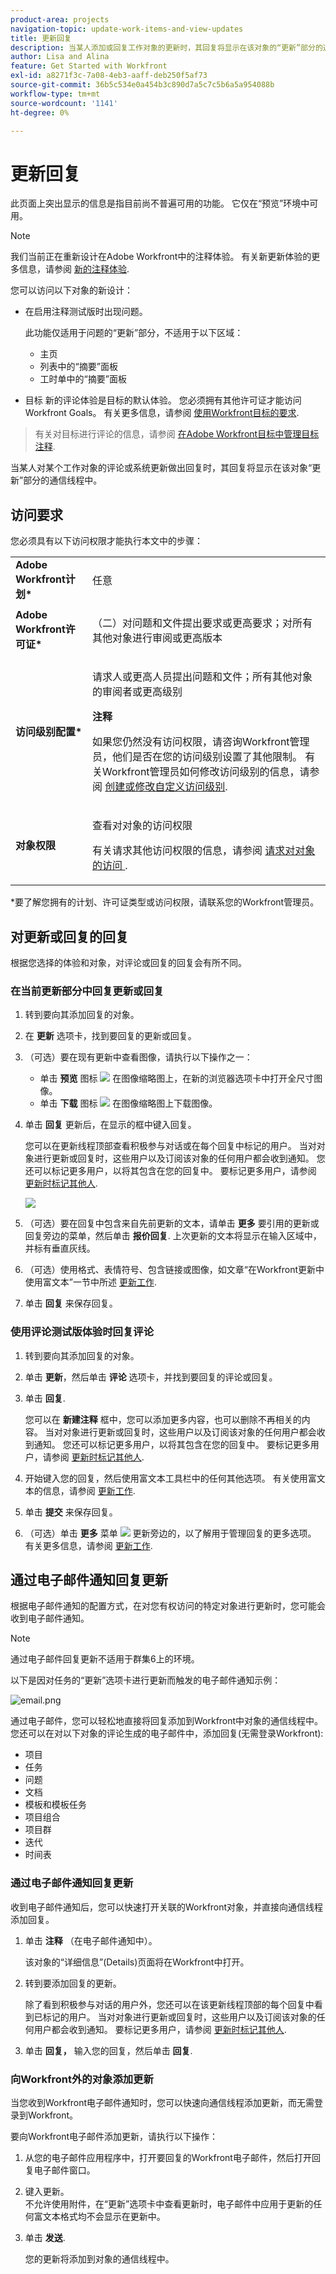 ```yaml
---
product-area: projects
navigation-topic: update-work-items-and-view-updates
title: 更新回复
description: 当某人添加或回复工作对象的更新时，其回复将显示在该对象的“更新”部分的通信线程中。 您可以为更新添加一个回复，或者如果您对对象具有“查看”(View)访问权限，则可以单击“赞”(Like)。
author: Lisa and Alina
feature: Get Started with Workfront
exl-id: a8271f3c-7a08-4eb3-aaff-deb250f5af73
source-git-commit: 36b5c534e0a454b3c890d7a5c7c5b6a5a954088b
workflow-type: tm+mt
source-wordcount: '1141'
ht-degree: 0%

---
```


# 更新回复

<!--take "Beta" references out when we remove the beta-->

<span class="preview">此页面上突出显示的信息是指目前尚不普遍可用的功能。 它仅在“预览”环境中可用。

>[!NOTE]
>
>我们当前正在重新设计在Adobe Workfront中的注释体验。
>有关新更新体验的更多信息，请参阅 [新的注释体验](../updating-work-items-and-viewing-updates/unified-commenting-experience.md).
>
>您可以访问以下对象的新设计：
> * <span class="preview">在启用注释测试版时出现问题。 </span>
   >
   >     <span class="preview">此功能仅适用于问题的“更新”部分，不适用于以下区域：</span>
   >
   >     * <span class="preview">主页</span>
   >     * <span class="preview">列表中的“摘要”面板</span>
   >     * <span class="preview">工时单中的“摘要”面板</span>
>
> * 目标
   >   新的评论体验是目标的默认体验。 您必须拥有其他许可证才能访问Workfront Goals。 有关更多信息，请参阅 [使用Workfront目标的要求](../../workfront-goals/goal-management/access-needed-for-wf-goals.md).

   >
   >    有关对目标进行评论的信息，请参阅 [在Adobe Workfront目标中管理目标注释](../../workfront-goals/goal-management/manage-goal-comments.md).


当某人对某个工作对象的评论或系统更新做出回复时，其回复将显示在该对象“更新”部分的通信线程中。


## 访问要求

您必须具有以下访问权限才能执行本文中的步骤：

<table style="table-layout:auto"> 
 <col> 
 <col> 
 <tbody> 
  <tr> 
   <td role="rowheader"><strong>Adobe Workfront计划*</strong></td> 
   <td> <p>任意</p> </td> 
  </tr> 
  <tr> 
   <td role="rowheader"><strong>Adobe Workfront许可证*</strong></td> 
   <td> <p>（二）对问题和文件提出要求或更高要求；对所有其他对象进行审阅或更高版本</p> </td> 
  </tr> 
  <tr> 
   <td role="rowheader"><strong>访问级别配置*</strong></td> 
   <td> <p>请求人或更高人员提出问题和文件；所有其他对象的审阅者或更高级别</p> <p><b>注释</b>

如果您仍然没有访问权限，请咨询Workfront管理员，他们是否在您的访问级别设置了其他限制。 有关Workfront管理员如何修改访问级别的信息，请参阅 <a href="../../administration-and-setup/add-users/configure-and-grant-access/create-modify-access-levels.md" class="MCXref xref">创建或修改自定义访问级别</a>.</p> </td>
</tr> 
  <tr> 
   <td role="rowheader"><strong>对象权限</strong></td> 
   <td> <p>查看对对象的访问权限</p> <p>有关请求其他访问权限的信息，请参阅 <a href="../../workfront-basics/grant-and-request-access-to-objects/request-access.md" class="MCXref xref">请求对对象的访问 </a>.</p> </td> 
  </tr> 
 </tbody> 
</table>

&#42;要了解您拥有的计划、许可证类型或访问权限，请联系您的Workfront管理员。

## 对更新或回复的回复

根据您选择的体验和对象，对评论或回复的回复会有所不同。

### 在当前更新部分中回复更新或回复

1. 转到要向其添加回复的对象。
1. 在 **更新** 选项卡，找到要回复的更新或回复。

1. （可选）要在现有更新中查看图像，请执行以下操作之一：

   * 单击 **预览** 图标 ![](assets/previewimageicon-31x31.png) 在图像缩略图上，在新的浏览器选项卡中打开全尺寸图像。
   * 单击 **下载** 图标 ![](assets/downloadimageicon.png) 在图像缩略图上下载图像。

1. 单击 **回复** 更新后，在显示的框中键入回复。

   您可以在更新线程顶部查看积极参与对话或在每个回复中标记的用户。 当对对象进行更新或回复时，这些用户以及订阅该对象的任何用户都会收到通知。 您还可以标记更多用户，以将其包含在您的回复中。  要标记更多用户，请参阅 [更新时标记其他人](../../workfront-basics/updating-work-items-and-viewing-updates/tag-others-on-updates.md).

   ![](assets/tagging-transparency-350x192.png)
1. （可选）要在回复中包含来自先前更新的文本，请单击 **更多** 要引用的更新或回复旁边的菜单，然后单击 **报价回复**. 上次更新的文本将显示在输入区域中，并标有垂直灰线。
1. （可选）使用格式、表情符号、包含链接或图像，如文章“在Workfront更新中使用富文本”一节中所述 [更新工作](../../workfront-basics/updating-work-items-and-viewing-updates/update-work.md).
1. 单击 **回复** 来保存回复。

<div class="preview">

### 使用评论测试版体验时回复评论

1. 转到要向其添加回复的对象。
1. 单击 **更新**，然后单击 **评论** 选项卡，并找到要回复的评论或回复。
1. 单击 **回复**.

   您可以在 **新建注释** 框中，您可以添加更多内容，也可以删除不再相关的内容。 当对对象进行更新或回复时，这些用户以及订阅该对象的任何用户都会收到通知。 您还可以标记更多用户，以将其包含在您的回复中。  要标记更多用户，请参阅 [更新时标记其他人](../../workfront-basics/updating-work-items-and-viewing-updates/tag-others-on-updates.md).

1. 开始键入您的回复，然后使用富文本工具栏中的任何其他选项。 有关使用富文本的信息，请参阅 [更新工作](../updating-work-items-and-viewing-updates/update-work.md).

1. 单击 **提交** 来保存回复。

1. （可选）单击 **更多** 菜单 ![](assets/more-menu.png) 更新旁边的，以了解用于管理回复的更多选项。 有关更多信息，请参阅 [更新工作](../updating-work-items-and-viewing-updates/update-work.md).

</div>

## 通过电子邮件通知回复更新

根据电子邮件通知的配置方式，在对您有权访问的特定对象进行更新时，您可能会收到电子邮件通知。

>[!NOTE]
>
>通过电子邮件回复更新不适用于群集6上的环境。

以下是因对任务的“更新”选项卡进行更新而触发的电子邮件通知示例：

![email.png](assets/email-350x202.png)

通过电子邮件，您可以轻松地直接将回复添加到Workfront中对象的通信线程中。 您还可以在对以下对象的评论生成的电子邮件中，添加回复(无需登录Workfront):

* 项目
* 任务
* 问题
* 文档
* 模板和模板任务
* 项目组合
* 项目群
* 迭代
* 时间表

### 通过电子邮件通知回复更新

收到电子邮件通知后，您可以快速打开关联的Workfront对象，并直接向通信线程添加回复。

1. 单击 **注释** （在电子邮件通知中）。

   该对象的“详细信息”(Details)页面将在Workfront中打开。

1. 转到要添加回复的更新。

   除了看到积极参与对话的用户外，您还可以在该更新线程顶部的每个回复中看到已标记的用户。 当对对象进行更新或回复时，这些用户以及订阅该对象的任何用户都会收到通知。 要标记更多用户，请参阅 [更新时标记其他人](../../workfront-basics/updating-work-items-and-viewing-updates/tag-others-on-updates.md).

1. 单击 **回复，** 输入您的回复，然后单击 **回复**.

### 向Workfront外的对象添加更新

当您收到Workfront电子邮件通知时，您可以快速向通信线程添加更新，而无需登录到Workfront。

要向Workfront电子邮件添加更新，请执行以下操作：

1. 从您的电子邮件应用程序中，打开要回复的Workfront电子邮件，然后打开回复电子邮件窗口。
1. 键入更新。\
   不允许使用附件，在“更新”选项卡中查看更新时，电子邮件中应用于更新的任何富文本格式均不会显示在更新中。
1. 单击 **发送**.

   您的更新将添加到对象的通信线程中。
